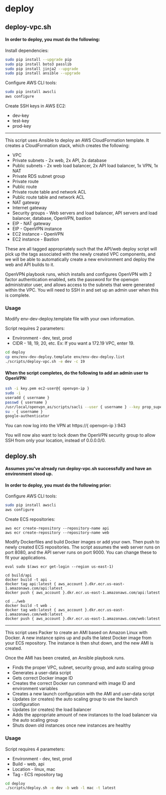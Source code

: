 # deploy

## deploy-vpc.sh

#### In order to deploy, you must do the following:

Install dependencies:

```bash
sudo pip install --upgrade pip
sudo pip install boto3 passlib
sudo pip install jinja2 --upgrade
sudo pip install ansible --upgrade
```

Configure AWS CLI tools:

```bash
sudo pip install awscli
aws configure
```

Create SSH keys in AWS EC2:

* dev-key
* test-key
* prod-key

---

This script uses Ansible to deploy an AWS CloudFormation template. It creates a CloudFormation stack, which creates the following:

* VPC
* Private subnets - 2x web, 2x API, 2x database
* Public subnets - 2x web load balancer, 2x API load balancer, 1x VPN, 1x NAT
* Private RDS subnet group
* Private route
* Public route
* Private route table and network ACL
* Public route table and network ACL
* NAT gateway
* Internet gateway
* Security groups - Web servers and load balancer, API servers and load balancer, database, OpenVPN, bastion
* EIP - NAT gateway
* EIP - OpenVPN instance
* EC2 instance - OpenVPN
* EC2 instance - Bastion

These are all tagged appropriately such that the API/web deploy script will pick up the tags associated with the newly created VPC components, and we will be able to automatically create a new environment and deploy the web and API builds to it.

OpenVPN playbook runs, which installs and configures OpenVPN with 2 factor authentication enabled, sets the password for the openvpn administrator user, and allows access to the subnets that were generated within the VPC. You will need to SSH in and set up an admin user when this is complete.

### Usage

Modify env-dev-deploy.template file with your own information.

Script requires 2 parameters:
* Environment - dev, test, prod
* CIDR - 18, 19, 20, etc. Ex: If you want a 172.19 VPC, enter 19.

```bash
cd deploy
cp env/env-dev-deploy.template env/env-dev-deploy.list
./scripts/deploy-vpc.sh -e dev -c 19
```

#### When the script completes, do the following to add an admin user to OpenVPN:

```bash
ssh -i key.pem ec2-user@{ openvpn-ip }
sudo -i
useradd { username }
passwd { username }
/usr/local/openvpn_as/scripts/sacli --user { username } --key prop_superuser --value true UserPropPut
su - { username }
google-authenticator
```

You can now log into the VPN at https://{ openvpn-ip }:943

You will now also want to lock down the OpenVPN security group to allow SSH from only your location, instead of 0.0.0.0/0.

## deploy.sh

#### Assumes you've already run deploy-vpc.sh successfully and have an environment stood up.
#### In order to deploy, you must do the following prior:

Configure AWS CLI tools:

```bash
sudo pip install awscli
aws configure
```

Create ECS repositories:

```
aws ecr create-repository --repository-name api
aws ecr create-repository --repository-name web
```

Modify Dockerfiles and build Docker images or add your own. Then push to newly created ECS repositories. The script assumes the web server runs on port 8080, and the API server runs on port 9000. You can change these to fit your applications.

```
eval sudo $(aws ecr get-login --region us-east-1)

cd build/api
docker build -t api .
docker tag api:latest { aws_account }.dkr.ecr.us-east-1.amazonaws.com/api:latest
docker push { aws_account }.dkr.ecr.us-east-1.amazonaws.com/api:latest

cd ../web
docker build -t web .
docker tag web:latest { aws_account }.dkr.ecr.us-east-1.amazonaws.com/web:latest
docker push { aws_account }.dkr.ecr.us-east-1.amazonaws.com/web:latest
```

---

This script uses Packer to create an AMI based on Amazon Linux with Docker. A new instance spins up and pulls the latest Docker image from your ECS repository. The instance is then shut down, and the new AMI is created.

Once the AMI has been created, an Ansible playbook runs.
* Finds the proper VPC, subnet, security group, and auto scaling group
* Generates a user-data script
 * Gets correct Docker image ID
 * Creates the correct Docker run command with image ID and environment variables
* Creates a new launch configuration with the AMI and user-data script
* Updates (or creates) the auto scaling group to use the launch configuration
* Updates (or creates) the load balancer
* Adds the appropriate amount of new instances to the load balancer via the auto scaling group
* Shuts down old instances once new instances are healthy

### Usage

Script requires 4 parameters:
* Environment - dev, test, prod
* Build - web, api
* Location - linux, mac
* Tag - ECS repository tag

```bash
cd deploy
./scripts/deploy.sh -e dev -b web -l mac -t latest
```
